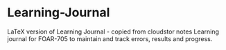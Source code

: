 # Learning-Journal
LaTeX version of Learning Journal - copied from cloudstor notes
Learning journal for FOAR-705 to maintain and track errors, results and progress. 
